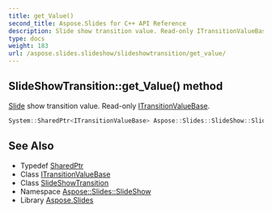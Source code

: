 ```yaml
---
title: get_Value()
second_title: Aspose.Slides for C++ API Reference
description: Slide show transition value. Read-only ITransitionValueBase.
type: docs
weight: 183
url: /aspose.slides.slideshow/slideshowtransition/get_value/
---
```

## SlideShowTransition::get_Value() method


[Slide](../../../aspose.slides/slide/) show transition value. Read-only [ITransitionValueBase](../../itransitionvaluebase/).

```cpp
System::SharedPtr<ITransitionValueBase> Aspose::Slides::SlideShow::SlideShowTransition::get_Value() override
```

## See Also

* Typedef [SharedPtr](../../../system/sharedptr/)
* Class [ITransitionValueBase](../../itransitionvaluebase/)
* Class [SlideShowTransition](../)
* Namespace [Aspose::Slides::SlideShow](../../)
* Library [Aspose.Slides](../../../)